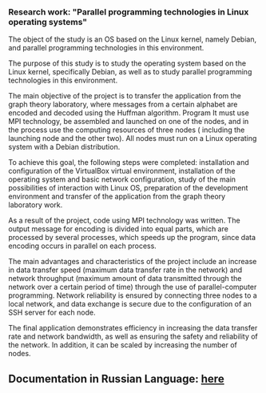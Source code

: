 ### Research work: "Parallel programming technologies in Linux operating systems"


The object of the study is an OS based on the Linux kernel, namely Debian,
and parallel programming technologies in this environment.

The purpose of this study is to study the operating system
based on the Linux kernel, specifically Debian, as well as to study
parallel programming technologies in this environment.

The main objective of the project is to transfer the application from
the graph theory laboratory, where messages
from a certain alphabet are encoded and decoded using the Huffman algorithm. Program
It must use MPI technology, be assembled and launched on one of
the nodes, and in the process use the computing resources of three nodes (
including the launching node and the other two). All nodes must run on
a Linux operating system with a Debian distribution.


To achieve this goal, the following steps were completed: installation and
configuration of the VirtualBox virtual environment, installation of the operating system and basic
network configuration, study of the main possibilities of interaction with Linux OS,
preparation of the development environment and transfer of the application from
the graph theory laboratory work.


As a result of the project, code using MPI technology was written. The
output message for encoding is divided into equal parts, which are processed
by several processes, which speeds up the program, since
data encoding occurs in parallel on each process.


The main advantages and characteristics of the project include an increase
in data transfer speed (maximum data transfer rate in the network) and
network throughput (maximum amount of data transmitted
through the network over a certain period of time) through the use of parallel-computer programming. Network reliability is ensured by connecting
three nodes to a local network, and data exchange is secure due
to the configuration of an SSH server for each node.


The final application demonstrates efficiency in increasing
the data transfer rate and network bandwidth, as well as ensuring
the safety and reliability of the network. In addition, it can be scaled by
increasing the number of nodes.



## Documentation in Russian Language: [here](https://github.com/MikhailCherepanovD/SammerPractis/blob/main/Documentation.pdf)





